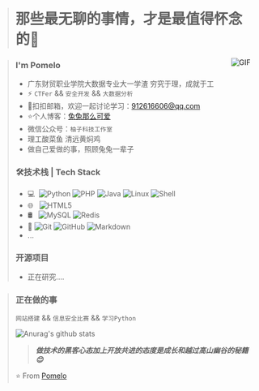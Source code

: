 > # 那些最无聊的事情，才是最值得怀念的👋

<img align="right" alt="GIF" src="https://raw.githubusercontent.com/JoeyBling/JoeyBling/master/pic/pusheencode.gif" />

> ### I'm Pomelo
> * 广东财贸职业学院大数据专业大一学渣 穷究于理，成就于工
> * ⚡ `CTFer` && `安全开发` && `大数据分析`
> * 💬扣扣邮箱，欢迎一起讨论学习：[912616606@qq.com](mailto:912616606@qq.com)
> * ⭐个人博客：[兔兔那么可爱](http://silvercrow.ltd//)
> * 微信公众号：`柚子科技工作室`
> * 理工酸菜鱼 清远黄焖鸡
> * 做自己爱做的事，照顾兔兔一辈子
> 
> ### 🛠技术栈 | Tech Stack
> * 💻  ![Python](https://camo.githubusercontent.com/021899bb137367b4663ff8f005218e99337848d6c6d3d835048ebaa8af4c1714/68747470733a2f2f696d672e736869656c64732e696f2f62616467652f707974686f6e2d332d626c7565)  ![PHP](https://camo.githubusercontent.com/e6f6bd23dffc40bb9c321daa8bbad319ec3c54bb9ac9378025535e1dc4b89130/68747470733a2f2f696d672e736869656c64732e696f2f62616467652f5048502d322d627269676874677265656e) ![Java](https://camo.githubusercontent.com/8084c05ea61084a30448c5b8f581d0389c7ab4fbf46593e3499e59809b2c6395/68747470733a2f2f696d672e736869656c64732e696f2f62616467652f2d4a6176612d3333333333333f7374796c653d666c6174266c6f676f3d4a617661266c6f676f436f6c6f723d303037333936) ![Linux](https://camo.githubusercontent.com/e9da2a14c7b3f9cf9792e943d2a39fd0747cf8d940f640b9b1ae5e66868d7011/68747470733a2f2f696d672e736869656c64732e696f2f62616467652f2d4c696e75782d3333333333333f7374796c653d666c6174266c6f676f3d4c696e7578266c6f676f436f6c6f723d464343363234) ![Shell](https://camo.githubusercontent.com/f25ede3948c3fe2d3492cb09bb9508180eccd10b8e04f07e2c8491e65ba23268/68747470733a2f2f696d672e736869656c64732e696f2f62616467652f426173682d5368656c6c2d6c6967687467726579)
> * 🌐   ![HTML5](https://camo.githubusercontent.com/b1720e127ee280daab63f84b508b29abe2540b02f5f57675765ad07da1315241/68747470733a2f2f696d672e736869656c64732e696f2f62616467652f2d48544d4c352d3333333333333f7374796c653d666c6174266c6f676f3d48544d4c35)
> * 🛢   ![MySQL](https://camo.githubusercontent.com/bd16a09c0ea9b0b7ee8766d187db73f61d5ec35a3c5499119b4d3003c1ee546a/68747470733a2f2f696d672e736869656c64732e696f2f62616467652f2d4d7953514c2d3333333333333f7374796c653d666c6174266c6f676f3d6d7973716c) ![Redis](https://camo.githubusercontent.com/818bc92eac45803f5cca39e80223ae4a3c5f5e6fdd212771cfd830abc16e8090/68747470733a2f2f696d672e736869656c64732e696f2f62616467652f52656469732d332d726564)
> * 🔧 ![Git](https://camo.githubusercontent.com/3ea1c940cc08da19f16d17ca0c4704397dac1f12a1bb73f1174ae504c3e80a85/68747470733a2f2f696d672e736869656c64732e696f2f62616467652f2d4769742d3333333333333f7374796c653d666c6174266c6f676f3d676974) ![GitHub](https://camo.githubusercontent.com/544426317a6c6226b7f6b3367232378ea367aa5001a41da4f302a77f9959909f/68747470733a2f2f696d672e736869656c64732e696f2f62616467652f2d4769744875622d3333333333333f7374796c653d666c6174266c6f676f3d676974687562) ![Markdown](https://camo.githubusercontent.com/cc37a8be0aeac01251fe533495a2b7f376eebbcc9017ebead3fed8121de5de43/68747470733a2f2f696d672e736869656c64732e696f2f62616467652f2d4d61726b646f776e2d3333333333333f7374796c653d666c6174266c6f676f3d6d61726b646f776e)
> * ...
> 
> ### 开源项目
> * 正在研究....

> ### 正在做的事
> `网站搭建` && `信息安全比赛` && `学习Python`
> 
> ![Anurag's github stats](https://camo.githubusercontent.com/b547b7e86ab3f24f3d0e28374119b2b6b4087fe2ac17c133f8ca361599bf2a65/68747470733a2f2f6769746875622d726561646d652d73746174732e76657263656c2e6170702f6170693f757365726e616d653d47726170656672756974546563686e6f6c6f67792673686f775f69636f6e733d74727565267468656d653d7261646963616c)
> 
> > _**做技术的黑客心态加上开放共进的态度是成长和越过高山幽谷的秘籍😊**_
> 
> ⭐️ From [Pomelo](https://github.com/GrapefruitTechnology)

